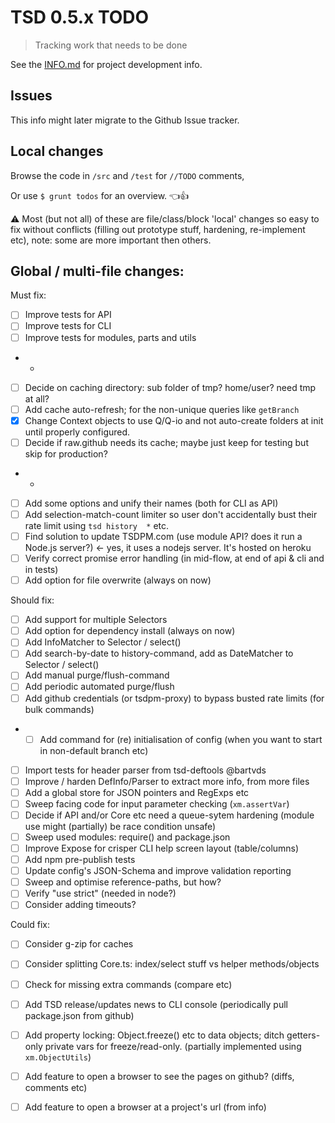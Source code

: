 # TSD 0.5.x TODO

> Tracking work that needs to be done

See the [INFO.md](INFO.md) for project development info.

## Issues

This info might later migrate to the Github Issue tracker.

## Local changes

Browse the code in `/src` and `/test` for `//TODO` comments,

Or use `$ grunt todos` for an overview. :point_left::+1:

:warning: Most (but not all) of these are file/class/block 'local' changes so easy to fix without conflicts (filling out prototype stuff, hardening, re-implement etc), note: some are more important then others.

## Global / multi-file changes:

Must fix:

* [ ] Improve tests for API
* [ ] Improve tests for CLI
* [ ] Improve tests for modules, parts and utils
* -
* [ ] Decide on caching directory: sub folder of tmp? home/user? need tmp at all?
* [ ] Add cache auto-refresh; for the non-unique queries like `getBranch`
* [x] Change Context objects to use Q/Q-io and not auto-create folders at init until properly configured.
* [ ] Decide if raw.github needs its cache; maybe just keep for testing but skip for production?
* -
* [ ] Add some options and unify their names (both for CLI as API)
* [ ] Add selection-match-count limiter so user don't accidentally bust their rate limit using `tsd history  *` etc.
* [ ] Find solution to update TSDPM.com (use module API? does it run a Node.js server?) <- yes, it uses a nodejs server. It's hosted on heroku
* [ ] Verify correct promise error handling (in mid-flow, at end of api & cli and in tests)
* [ ] Add option for file overwrite (always on now)

Should fix:

* [ ] Add support for multiple Selectors 
* [ ] Add option for dependency install (always on now)
* [ ] Add InfoMatcher to Selector / select()
* [ ] Add search-by-date to history-command, add as DateMatcher to Selector / select()
* [ ] Add manual purge/flush-command
* [ ] Add periodic automated purge/flush
* [ ] Add github credentials (or tsdpm-proxy) to bypass busted rate limits (for bulk commands)
* * [ ] Add command for (re) initialisation of config (when you want to start in non-default branch etc)  
* [ ] Import tests for header parser from tsd-deftools @bartvds
* [ ] Improve / harden DefInfo/Parser to extract more info, from more files
* [ ] Add a global store for JSON pointers and RegExps etc
* [ ] Sweep facing code for input parameter checking (`xm.assertVar`)
* [ ] Decide if API and/or Core etc need a queue-sytem hardening (module use might (partially) be race condition unsafe)
* [ ] Sweep used modules: require() and package.json
* [ ] Improve Expose for crisper CLI help screen layout (table/columns)
* [ ] Add npm pre-publish tests
* [ ] Update config's JSON-Schema and improve validation reporting
* [ ] Sweep and optimise reference-paths, but how?
* [ ] Verify "use strict" (needed in node?)
* [ ] Consider adding timeouts?

Could fix:

* [ ] Consider g-zip for caches
* [ ] Consider splitting Core.ts: index/select stuff vs helper methods/objects
* [ ] Check for missing extra commands (compare etc)
* [ ] Add TSD release/updates news to CLI console (periodically pull package.json from github)
* [ ] Add property locking: Object.freeze() etc to data objects; ditch getters-only private vars for freeze/read-only. (partially implemented using `xm.ObjectUtils`)
* [ ] Add feature to open a browser to see the pages on github? (diffs, comments etc)
* [ ] Add feature to open a browser at a project's url (from info)



